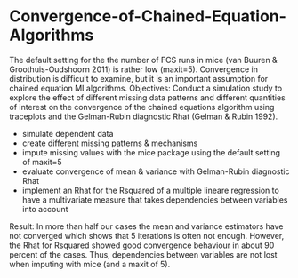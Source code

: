 # Convergence-of-Chained-Equation-Algorithms
The default setting for the the number of FCS runs in mice (van Buuren &amp; Groothuis-Oudshoorn 2011) is rather low (maxit=5). Convergence in distribution is difficult to examine, but it is an important assumption for chained equation MI algorithms. Objectives: Conduct a simulation study to explore the effect of different missing data patterns and different quantities of interest on the convergence of the chained equations algorithm using traceplots and the Gelman-Rubin diagnostic Rhat (Gelman &amp; Rubin 1992).

- simulate dependent data
- create different missing patterns & mechanisms
- impute missing values with the mice package using the default setting of maxit=5
- evaluate convergence of mean & variance with Gelman-Rubin diagnostic Rhat
- implement an Rhat for the Rsquared of a multiple lineare regression to have a multivariate measure that takes dependencies between variables into account

Result: In more than half our cases the mean and variance estimators have not converged which shows that 5 iterations is often not enough. 
However, the Rhat for Rsquared showed good convergence behaviour in about 90 percent of the cases. Thus, dependencies between variables are not lost when imputing with mice (and a maxit of 5).
